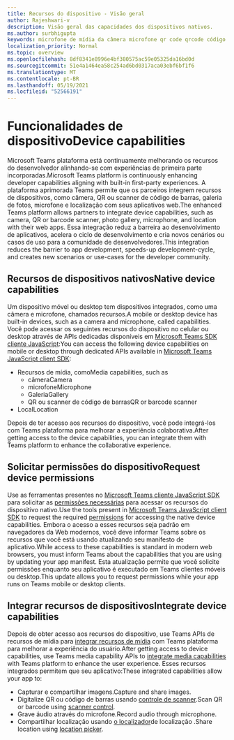 ```yaml
---
title: Recursos do dispositivo - Visão geral
author: Rajeshwari-v
description: Visão geral das capacidades dos dispositivos nativos.
ms.author: surbhigupta
keywords: microfone de mídia da câmera microfone qr code qrcode código barra código código de barras de código de barras mapa de localização mapa de localização recursos de permissões de dispositivo nativo
localization_priority: Normal
ms.topic: overview
ms.openlocfilehash: 8df8341e8996e4bf380575ac59e05325da16bd0d
ms.sourcegitcommit: 51e4a1464ea58c254ad6bd0317aca03ebf6bf1f6
ms.translationtype: MT
ms.contentlocale: pt-BR
ms.lasthandoff: 05/19/2021
ms.locfileid: "52566191"
---
```

# <a name="device-capabilities"></a><span data-ttu-id="31f66-104">Funcionalidades de dispositivo</span><span class="sxs-lookup"><span data-stu-id="31f66-104">Device capabilities</span></span>

<span data-ttu-id="31f66-105">Microsoft Teams plataforma está continuamente melhorando os recursos do desenvolvedor alinhando-se com experiências de primeira parte incorporadas.</span><span class="sxs-lookup"><span data-stu-id="31f66-105">Microsoft Teams platform is continuously enhancing developer capabilities aligning with built-in first-party experiences.</span></span> <span data-ttu-id="31f66-106">A plataforma aprimorada Teams permite que os parceiros integrem recursos de dispositivos, como câmera, QR ou scanner de código de barras, galeria de fotos, microfone e localização com seus aplicativos web.</span><span class="sxs-lookup"><span data-stu-id="31f66-106">The enhanced Teams platform allows partners to integrate device capabilities, such as camera, QR or barcode scanner, photo gallery, microphone, and location with their web apps.</span></span> <span data-ttu-id="31f66-107">Essa integração reduz a barreira ao desenvolvimento de aplicativos, acelera o ciclo de desenvolvimento e cria novos cenários ou casos de uso para a comunidade de desenvolvedores.</span><span class="sxs-lookup"><span data-stu-id="31f66-107">This integration reduces the barrier to app development, speeds-up development-cycle, and creates new scenarios or use-cases for the developer community.</span></span>

## <a name="native-device-capabilities"></a><span data-ttu-id="31f66-108">Recursos de dispositivos nativos</span><span class="sxs-lookup"><span data-stu-id="31f66-108">Native device capabilities</span></span>

<span data-ttu-id="31f66-109">Um dispositivo móvel ou desktop tem dispositivos integrados, como uma câmera e microfone, chamados recursos.</span><span class="sxs-lookup"><span data-stu-id="31f66-109">A mobile or desktop device has built-in devices, such as a camera and microphone, called capabilities.</span></span> <span data-ttu-id="31f66-110">Você pode acessar os seguintes recursos do dispositivo no celular ou desktop através de APIs dedicadas disponíveis em [Microsoft Teams SDK cliente JavaScript](/javascript/api/overview/msteams-client?view=msteams-client-js-latest&preserve-view=true):</span><span class="sxs-lookup"><span data-stu-id="31f66-110">You can access the following device capabilities on mobile or desktop through dedicated APIs available in [Microsoft Teams JavaScript client SDK](/javascript/api/overview/msteams-client?view=msteams-client-js-latest&preserve-view=true):</span></span>
* <span data-ttu-id="31f66-111">Recursos de mídia, como</span><span class="sxs-lookup"><span data-stu-id="31f66-111">Media capabilities, such as</span></span>
    * <span data-ttu-id="31f66-112">câmera</span><span class="sxs-lookup"><span data-stu-id="31f66-112">Camera</span></span>
    * <span data-ttu-id="31f66-113">microfone</span><span class="sxs-lookup"><span data-stu-id="31f66-113">Microphone</span></span>
    * <span data-ttu-id="31f66-114">Galeria</span><span class="sxs-lookup"><span data-stu-id="31f66-114">Gallery</span></span>
    * <span data-ttu-id="31f66-115">QR ou scanner de código de barras</span><span class="sxs-lookup"><span data-stu-id="31f66-115">QR or barcode scanner</span></span>
* <span data-ttu-id="31f66-116">Local</span><span class="sxs-lookup"><span data-stu-id="31f66-116">Location</span></span>

<span data-ttu-id="31f66-117">Depois de ter acesso aos recursos do dispositivo, você pode integrá-los com Teams plataforma para melhorar a experiência colaborativa.</span><span class="sxs-lookup"><span data-stu-id="31f66-117">After getting access to the device capabilities, you can integrate them with Teams platform to enhance the collaborative experience.</span></span> 

## <a name="request-device-permissions"></a><span data-ttu-id="31f66-118">Solicitar permissões do dispositivo</span><span class="sxs-lookup"><span data-stu-id="31f66-118">Request device permissions</span></span>

<span data-ttu-id="31f66-119">Use as ferramentas presentes no [Microsoft Teams cliente JavaScript SDK](/javascript/api/overview/msteams-client?view=msteams-client-js-latest&preserve-view=true) para solicitar as [permissões necessárias](native-device-permissions.md) para acessar os recursos do dispositivo nativo.</span><span class="sxs-lookup"><span data-stu-id="31f66-119">Use the tools present in [Microsoft Teams JavaScript client SDK](/javascript/api/overview/msteams-client?view=msteams-client-js-latest&preserve-view=true) to request the required  [permissions](native-device-permissions.md) for accessing the native device capabilities.</span></span> <span data-ttu-id="31f66-120">Embora o acesso a esses recursos seja padrão em navegadores da Web modernos, você deve informar Teams sobre os recursos que você está usando atualizando seu manifesto de aplicativo.</span><span class="sxs-lookup"><span data-stu-id="31f66-120">While access to these capabilities is standard in modern web browsers, you must inform Teams about the capabilities that you are using by updating your app manifest.</span></span> <span data-ttu-id="31f66-121">Esta atualização permite que você solicite permissões enquanto seu aplicativo é executado em Teams clientes móveis ou desktop.</span><span class="sxs-lookup"><span data-stu-id="31f66-121">This update allows you to request permissions while your app runs on Teams mobile or desktop clients.</span></span>
 
 ## <a name="integrate-device-capabilities"></a><span data-ttu-id="31f66-122">Integrar recursos de dispositivos</span><span class="sxs-lookup"><span data-stu-id="31f66-122">Integrate device capabilities</span></span>

<span data-ttu-id="31f66-123">Depois de obter acesso aos recursos do dispositivo, use Teams APIs de recursos de mídia para [integrar recursos de mídia](mobile-camera-image-permissions.md) com Teams plataforma para melhorar a experiência do usuário.</span><span class="sxs-lookup"><span data-stu-id="31f66-123">After getting access to device capabilities, use Teams media capability APIs to [integrate media capabilities](mobile-camera-image-permissions.md) with Teams platform to enhance the user experience.</span></span> <span data-ttu-id="31f66-124">Esses recursos integrados permitem que seu aplicativo:</span><span class="sxs-lookup"><span data-stu-id="31f66-124">These integrated capabilities allow your app to:</span></span>

* <span data-ttu-id="31f66-125">Capturar e compartilhar imagens.</span><span class="sxs-lookup"><span data-stu-id="31f66-125">Capture and share images.</span></span>
* <span data-ttu-id="31f66-126">Digitalize QR ou código de barras usando [controle de scanner](qr-barcode-scanner-capability.md).</span><span class="sxs-lookup"><span data-stu-id="31f66-126">Scan QR or barcode using [scanner control](qr-barcode-scanner-capability.md).</span></span>
* <span data-ttu-id="31f66-127">Grave áudio através do microfone.</span><span class="sxs-lookup"><span data-stu-id="31f66-127">Record audio through microphone.</span></span>
* <span data-ttu-id="31f66-128">Compartilhar localização usando [o localizador](location-capability.md)de localização .</span><span class="sxs-lookup"><span data-stu-id="31f66-128">Share location using [location picker](location-capability.md).</span></span>
